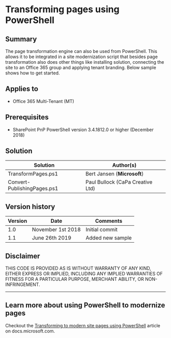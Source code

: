 # Transforming pages using PowerShell

## Summary

The page transformation engine can also be used from PowerShell. This allows it to be integrated in a site modernization script that besides page transformation also does other things like installing solution, connecting the site to an Office 365 group and applying tenant branding. Below sample shows how to get started.

## Applies to

- Office 365 Multi-Tenant (MT)

## Prerequisites

- SharePoint PnP PowerShell version 3.4.1812.0 or higher (December 2018)

## Solution

Solution|Author(s)
--------|---------
TransformPages.ps1 | Bert Jansen (**Microsoft**)
Convert-PublishingPages.ps1 | Paul Bullock (CaPa Creative Ltd)

## Version history

Version|Date|Comments
-------|----|--------
1.0 | November 1st 2018 | Initial commit
1.1 | June 26th 2019 | Added new sample

## Disclaimer

THIS CODE IS PROVIDED AS IS WITHOUT WARRANTY OF ANY KIND, EITHER EXPRESS OR IMPLIED, INCLUDING ANY IMPLIED WARRANTIES OF FITNESS FOR A PARTICULAR PURPOSE, MERCHANT ABILITY, OR NON-INFRINGEMENT.

---

## Learn more about using PowerShell to modernize pages

Checkout the [Transforming to modern site pages using PowerShell](https://docs.microsoft.com/en-us/sharepoint/dev/transform/modernize-userinterface-site-pages-powershell) article on docs.microsoft.com.